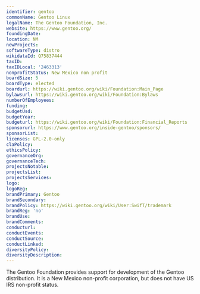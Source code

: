 ```yaml
---
identifier: gentoo
commonName: Gentoo Linux
legalName: The Gentoo Foundation, Inc.
website: https://www.gentoo.org/
foundingDate:
location: NM
newProjects:
softwareType: distro
wikidataId: Q75837444
taxID:
taxIDLocal: '2463313'
nonprofitStatus: New Mexico non profit
boardSize: 5
boardType: elected
boardurl: https://wiki.gentoo.org/wiki/Foundation:Main_Page
bylawsurl: https://wiki.gentoo.org/wiki/Foundation:Bylaws
numberOfEmployees:
funding:
budgetUsd:
budgetYear:
budgeturl: https://wiki.gentoo.org/wiki/Foundation:Financial_Reports
sponsorurl: https://www.gentoo.org/inside-gentoo/sponsors/
sponsorList:
licenses: GPL-2.0-only
claPolicy:
ethicsPolicy:
governanceOrg:
governanceTech:
projectsNotable:
projectsList:
projectsServices:
logo:
logoReg:
brandPrimary: Gentoo
brandSecondary:
brandPolicy: https://wiki.gentoo.org/wiki/User:SwifT/trademark
brandReg: 'no'
brandUse:
brandComments:
conducturl:
conductEvents:
conductSource:
conductLinked:
diversityPolicy:
diversityDescription:
---
```


The Gentoo Foundation provides support for development of the Gentoo distribution.  It is a New Mexico non-profit corporation, but does not have US IRS non-profit status.
